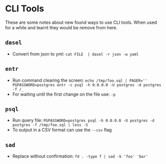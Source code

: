 # CLI Tools

These are some notes about new found ways to use CLI tools. When used for a
while and learnt they would be remove from here.

## `dasel`

- Convert from json to yml: `cat FILE  | dasel -r json -w yaml`

## `entr`

- Run command clearing the screen: `echo /tmp/foo.sql | PAGER='' PGPASSWORD=postgres entr -c psql -h 0.0.0.0 -U postgres -d postgres -f /_`
- For waiting until the first change on the file use: `-p`

## `psql`

- Run query file: `PGPASSWORD=postgres psql -h 0.0.0.0 -U postgres -d postgres -f /tmp/foo.sql | less -S`
- To output in a CSV format can use the `--csv` flag

## `sad`

- Replace without confirmation: `fd . -type f | sad -k 'foo' 'bar'`
